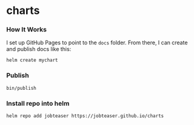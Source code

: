 # charts

### How It Works

I set up GitHub Pages to point to the `docs` folder. From there, I can
create and publish docs like this:

```
helm create mychart
```

### Publish
```
bin/publish
```

### Install repo into helm

```
helm repo add jobteaser https://jobteaser.github.io/charts
```

